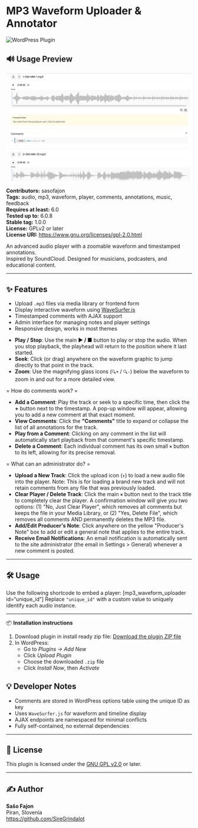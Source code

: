 # MP3 Waveform Uploader & Annotator
![WordPress Plugin](https://img.shields.io/badge/WordPress-Plugin-blue)

## 🔊 Usage Preview
![Usage Screenshot](screenshot.png)

**Contributors:** sasofajon  
**Tags:** audio, mp3, waveform, player, comments, annotations, music, feedback  
**Requires at least:** 6.0  
**Tested up to:** 6.0.8  
**Stable tag:** 1.0.0  
**License:** GPLv2 or later  
**License URI:** https://www.gnu.org/licenses/gpl-2.0.html  

An advanced audio player with a zoomable waveform and timestamped annotations.  
Inspired by SoundCloud. Designed for musicians, podcasters, and educational content.

---

## ✨ Features

- Upload `.mp3` files via media library or frontend form
- Display interactive waveform using [WaveSurfer.js](https://wavesurfer-js.org/)
- Timestamped comments with AJAX support
- Admin interface for managing notes and player settings
- Responsive design, works in most themes
* **Play / Stop**: Use the main **▶ / ■** button to play or stop the audio. When you stop playback, the playhead will return to the position where it last started.
* **Seek**: Click (or drag) anywhere on the waveform graphic to jump directly to that point in the track.
* **Zoom**: Use the magnifying glass icons (`🔍+` / `🔍-`) below the waveform to zoom in and out for a more detailed view.

= How do comments work? =

* **Add a Comment**: Play the track or seek to a specific time, then click the **+** button next to the timestamp. A pop-up window will appear, allowing you to add a new comment at that exact moment.
* **View Comments**: Click the **"Comments"** title to expand or collapse the list of all annotations for the track.
* **Play from a Comment**: Clicking on any comment in the list will automatically start playback from that comment's specific timestamp.
* **Delete a Comment**: Each individual comment has its own small **`×`** button to its left, allowing for its precise removal.

= What can an administrator do? =

* **Upload a New Track**: Click the upload icon (**`↑`**) to load a new audio file into the player. Note: This is for loading a brand new track and will not retain comments from any file that was previously loaded.
* **Clear Player / Delete Track**: Click the main **`×`** button next to the track title to completely clear the player. A confirmation window will give you two options: (1) "No, Just Clear Player", which removes all comments but keeps the file in your Media Library, or (2) "Yes, Delete File", which removes all comments AND permanently deletes the MP3 file.
* **Add/Edit Producer's Note**: Click anywhere on the yellow "Producer's Note" box to add or edit a general note that applies to the entire track.
* **Receive Email Notifications**: An email notification is automatically sent to the site administrator (the email in Settings > General) whenever a new comment is posted.
---

## 🛠️ Usage

Use the following shortcode to embed a player: [mp3_waveform_uploader id=“unique_id”]
Replace `"unique_id"` with a custom value to uniquely identify each audio instance.

---

📦 **Installation instructions**

1. Download plugin in install ready zip file: [Download the plugin ZIP file](https://github.com/SireGrindalot/mp3-waveform-uploader/raw/main/mp3-waveform-uploader.zip)
2. In WordPress:
   - Go to *Plugins → Add New*
   - Click *Upload Plugin*
   - Choose the downloaded `.zip` file
   - Click *Install Now*, then *Activate*

## 💡 Developer Notes

- Comments are stored in WordPress options table using the unique ID as key
- Uses `WaveSurfer.js` for waveform and timeline display
- AJAX endpoints are namespaced for minimal conflicts
- Fully self-contained, no external dependencies

---

## 📄 License

This plugin is licensed under the [GNU GPL v2.0](https://www.gnu.org/licenses/gpl-2.0.html) or later.

---

## ✍️ Author

**Sašo Fajon**  
Piran, Slovenia  
https://github.com/SireGrindalot
